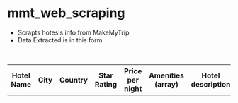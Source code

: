 # mmt_web_scraping

* Scrapts hotesls info from MakeMyTrip
* Data Extracted is in this form

<br/>
<table>
  <tr>
    <th>Hotel Name</th>
    <th>City</th>
    <th>Country</th>
    <th>Star Rating</th>
    <th>Price per night</th>
    <th>Amenities (array)</th>
    <th>Hotel description</th>
    <th>Any 2 reviews</th>
  </tr>
</table>

<br/>
